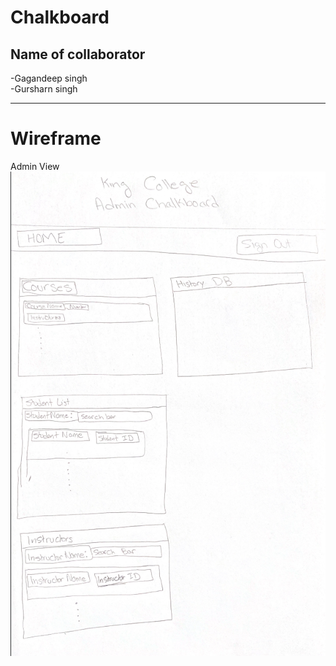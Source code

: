 # Chalkboard
## Name of collaborator
-Gagandeep singh <br>
-Gursharn singh
<hr>

# Wireframe

Admin View <br>
<img src="https://github.com/Gagandeep1051/Chalkboard/blob/main/Wireframe/Admin%20View.png" ><br>
